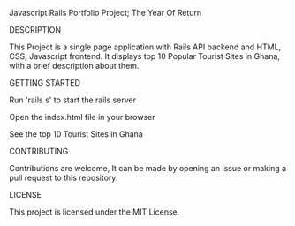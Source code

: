 Javascript Rails Portfolio Project; The Year Of Return

DESCRIPTION

This Project is a single page application with Rails API backend and HTML, CSS, Javascript frontend. It displays top 10 Popular Tourist Sites in Ghana, with a brief description about them.

GETTING STARTED

Run 'rails s' to start the rails server

Open the index.html file in your browser

See the top 10 Tourist Sites in Ghana

CONTRIBUTING

Contributions are welcome, It can be made by opening  an issue or making a pull request to this repository.

LICENSE

This project is licensed under the MIT License.


